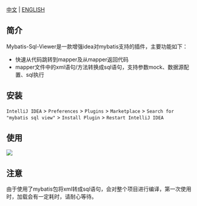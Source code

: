 [中文](README.md) |
[ENGLISH](README_EN.md)

## 简介

Mybatis-Sql-Viewer是一款增强idea对mybatis支持的插件，主要功能如下：<br/>
<ul>
<li>快速从代码跳转到mapper及从mapper返回代码</li>
<li>mapper文件中的xml语句/方法转换成sql语句，支持参数mock、数据源配置、sql执行</li>
</ul>

## 安装

`IntelliJ IDEA` > `Preferences` > `Plugins` > `Marketplace` > `Search for "mybatis sql view"` > `Install Plugin` > `Restart IntelliJ IDEA`

## 使用

![](./src/main/resources/images/how-to-use.gif)

## 注意

由于使用了mybatis包将xml转成sql语句，会对整个项目进行编译，第一次使用时，加载会有一定耗时，请耐心等待。
